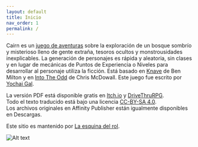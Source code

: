 ```yaml
---
layout: default
title: Inicio
nav_order: 1
permalink: /
---
```


Cairn es un [juego de aventuras](http://questingblog.com/adventure-game-vs-osr) sobre la exploración de un bosque sombrío y misterioso lleno de gente extraña, tesoros ocultos y monstrousidades inexplicables. La generación de personajes es rápida y aleatoria, sin clases y en lugar de mecánicas de Puntos de Experiencia o Niveles para desarrollar al personaje utiliza la ficción. Está basado en [Knave](https://www.drivethrurpg.com/product/250888/Knave) de Ben Milton y en [Into The Odd](https://chrismcdee.itch.io/electric-bastionland) de Chris McDowall. Este juego fue escrito por [Yochai Gal](https://newschoolrevolution.com).

La versión PDF está disponible gratis en [Itch.io](https://yochaigal.itch.io/cairn) y [DriveThruRPG](https://www.drivethrurpg.com/product/330809/Cairn).  
Todo el texto traducido está bajo una licencia [CC-BY-SA 4.0](https://creativecommons.org/licenses/by-sa/4.0/).  
Los archivos originales en Affinity Publisher están igualmente disponibles en Descargas.

Este sitio es mantenido por [La esquina del rol](https://twitter.com/laesquinadelrol).

<p></p>

![Alt text](/img/cairn.svg)
